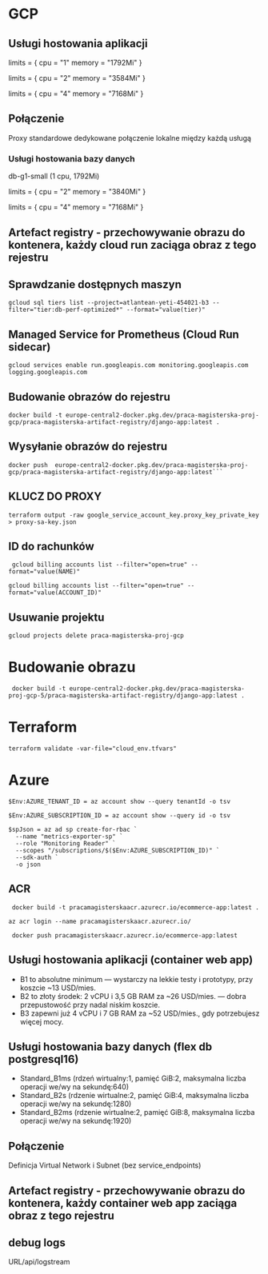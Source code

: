 # GCP

## Usługi hostowania aplikacji

limits = {
cpu = "1"
memory = "1792Mi"
}

limits = {
cpu = "2"
memory = "3584Mi"
}

limits = {
cpu = "4"
memory = "7168Mi"
}

## Połączenie

Proxy standardowe dedykowane połączenie lokalne między każdą usługą

### Usługi hostowania bazy danych

db-g1-small (1 cpu, 1792Mi)

limits = {
cpu = "2"
memory = "3840Mi"
}

limits = {
cpu = "4"
memory = "7168Mi"
}

## Artefact registry - przechowywanie obrazu do kontenera, każdy cloud run zaciąga obraz z tego rejestru

## Sprawdzanie dostępnych maszyn

```
gcloud sql tiers list --project=atlantean-yeti-454021-b3 --filter="tier:db-perf-optimized*" --format="value(tier)"
```

## Managed Service for Prometheus (Cloud Run sidecar)

```
gcloud services enable run.googleapis.com monitoring.googleapis.com logging.googleapis.com
```

## Budowanie obrazów do rejestru

```
docker build -t europe-central2-docker.pkg.dev/praca-magisterska-proj-gcp/praca-magisterska-artifact-registry/django-app:latest .
```

## Wysyłanie obrazów do rejestru

````
docker push  europe-central2-docker.pkg.dev/praca-magisterska-proj-gcp/praca-magisterska-artifact-registry/django-app:latest```
````

## KLUCZ DO PROXY

```
terraform output -raw google_service_account_key.proxy_key_private_key > proxy-sa-key.json
```

## ID do rachunków

```
 gcloud billing accounts list --filter="open=true" --format="value(NAME)"
```

```
gcloud billing accounts list --filter="open=true" --format="value(ACCOUNT_ID)"
```

## Usuwanie projektu

```
gcloud projects delete praca-magisterska-proj-gcp
```

# Budowanie obrazu

` docker build -t europe-central2-docker.pkg.dev/praca-magisterska-proj-gcp-5/praca-magisterska-artifact-registry/django-app:latest .`

# Terraform

```
terraform validate -var-file="cloud_env.tfvars"
```

# Azure

```
$Env:AZURE_TENANT_ID = az account show --query tenantId -o tsv
```

```
$Env:AZURE_SUBSCRIPTION_ID = az account show --query id -o tsv
```

```
$spJson = az ad sp create-for-rbac `
  --name "metrics-exporter-sp" `
  --role "Monitoring Reader" `
  --scopes "/subscriptions/$($Env:AZURE_SUBSCRIPTION_ID)" `
  --sdk-auth `
  -o json
```

## ACR

```
 docker build -t pracamagisterskaacr.azurecr.io/ecommerce-app:latest .
```

```
az acr login --name pracamagisterskaacr.azurecr.io/
```

```
 docker push pracamagisterskaacr.azurecr.io/ecommerce-app:latest
```

## Usługi hostowania aplikacji (container web app)

- B1 to absolutne minimum — wystarczy na lekkie testy i prototypy, przy koszcie ~13 USD/mies.
- B2 to złoty środek: 2 vCPU i 3,5 GB RAM za ~26 USD/mies. — dobra przepustowość przy nadal niskim koszcie.
- B3 zapewni już 4 vCPU i 7 GB RAM za ~52 USD/mies., gdy potrzebujesz więcej mocy.

## Usługi hostowania bazy danych (flex db postgresql16)

- Standard_B1ms (rdzeń wirtualny:1, pamięć GiB:2, maksymalna liczba operacji we/wy na sekundę:640)
- Standard_B2s (rdzenie wirtualne:2, pamięć GiB:4, maksymalna liczba operacji we/wy na sekundę:1280)
- Standard_B2ms (rdzenie wirtualne:2, pamięć GiB:8, maksymalna liczba operacji we/wy na sekundę:1920)

## Połączenie

Definicja Virtual Network i Subnet (bez service_endpoints)

## Artefact registry - przechowywanie obrazu do kontenera, każdy container web app zaciąga obraz z tego rejestru

## debug logs

URL/api/logstream
